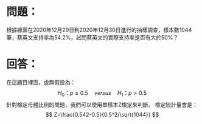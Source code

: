 # 問題：
根據綠黨在2020年12月29日到2020年12月30日進行的抽樣調查，樣本數1044筆，蔡英文支持率為54.2%，試問蔡英文的實際支持率是否有大於50%？
# 回答：
在這題目裡面，虛無假設為：
$$
H_0\text{：}p\leq 0.5\quad versus \quad H_1\text{：}p>0.5
$$
針對檢定母體比例的問題，我們可以使用單樣本Z檢定來判斷。
檢定統計量會是：
$$
Z=\frac{0.542-0.5}{0.5^2/\sqrt{1044}}
$$